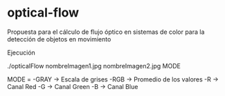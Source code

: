 # optical-flow
Propuesta para el cálculo de flujo óptico en sistemas de color para la detección de objetos en movimiento

Ejecución

./opticalFlow nombreImagen1.jpg nombreImagen2.jpg MODE

MODE =
      -GRAY -> Escala de grises
      -RGB -> Promedio de los valores
      -R -> Canal Red
      -G -> Canal Green
      -B -> Canal Blue
